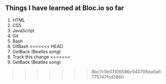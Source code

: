 ## Things I have learned at Bloc.io so far

1. HTML
2. CSS
3. JavaScript
4. Git
5. Bash
6. GitBash
<<<<<<< HEAD
7. GetBack (Beatles song)
8. Track this change
=======
7. GetBack (Beatles song)
>>>>>>> 8bc7c0b07106586c940706ea6a6775747fcd3860
